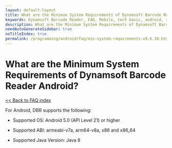 ```yaml
---
layout: default-layout
title: What are the Minimum System Requirements of Dynamsoft Barcode Reader Android?
keywords: Dynamsoft Barcode Reader, FAQ, Mobile, tech basic, android, requirements
description: What are the Minimum System Requirements of Dynamsoft Barcode Reader Android?
needAutoGenerateSidebar: true
noTitleIndex: true
permalink: /programming/android/faq/min-system-requirements-v9.6.30.html
---
```


# What are the Minimum System Requirements of Dynamsoft Barcode Reader Android?

[<< Back to FAQ index](index.html)

For Android, DBR supports the following:

* Supported OS: Android 5.0 (API Level 21) or higher

* Supported ABI: armeabi-v7a, arm64-v8a, x86 and x86_64

* Supported Java Version: Java 8